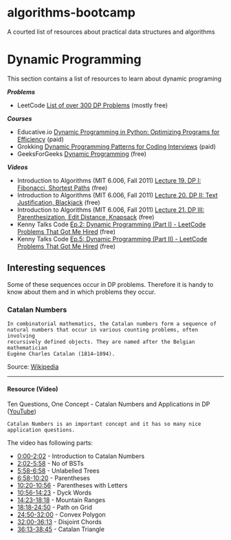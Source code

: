 # algorithms-bootcamp
A courted list of resources about practical data structures and algorithms

# Dynamic Programming
This section contains a list of resources to learn about dynamic programing

***Problems***

* LeetCode [List of over 300 DP Problems](https://leetcode.com/tag/dynamic-programming/) (mostly free) 

***Courses***

* Educative.io [Dynamic Programming in Python: Optimizing Programs for Efficiency](https://www.educative.io/courses/dynamic-programming-in-python) (paid)
* Grokking [Dynamic Programming Patterns for Coding Interviews](https://www.educative.io/courses/grokking-dynamic-programming-patterns-for-coding-interviews?affiliate_id=5082902844932096&utm_source=google&utm_medium=cpc&utm_campaign=grokking-ci&utm_term=&utm_campaign=Grokking+Coding+Interview+-+USA%2B&utm_source=adwords&utm_medium=ppc&hsa_acc=5451446008&hsa_cam=1871092258&hsa_grp=84009716779&hsa_ad=396821895536&hsa_src=g&hsa_tgt=dsa-991871105199&hsa_kw=&hsa_mt=b&hsa_net=adwords&hsa_ver=3&gclid=CjwKCAjwrPCGBhALEiwAUl9X06oXy-pY1HxK6KY30KV0f6odEAskS74w76cV_g-LiOX5YL4G2L_kmBoC_4UQAvD_BwE) (paid)
* GeeksForGeeks [Dynamic Programming](https://www.geeksforgeeks.org/dynamic-programming/) (free)

***Videos***

* Introduction to Algorithms (MIT 6.006, Fall 2011) [Lecture 19. DP I: Fibonacci, Shortest Paths](https://www.youtube.com/watch?v=OQ5jsbhAv_M) (free)
* Introduction to Algorithms (MIT 6.006, Fall 2011) [Lecture 20. DP II: Text Justification, Blackjack](https://www.youtube.com/watch?v=ENyox7kNKeY)  (free) 
* Introduction to Algorithms (MIT 6.006, Fall 2011) [Lecture 21. DP III: Parenthesization, Edit Distance, Knapsack](https://www.youtube.com/watch?v=ocZMDMZwhCY)  (free)
* Kenny Talks Code [Ep.2: Dynamic Programming (Part I) - LeetCode Problems That Got Me Hired](https://www.youtube.com/watch?v=pQldnua_hZ4) (free)
* Kenny Talks Code [Ep.5: Dynamic Programming (Part II) - LeetCode Problems That Got Me Hired](https://www.youtube.com/watch?v=rytTTvPdmLw) (free)

## Interesting sequences

Some of these sequences occur in DP problems. Therefore it is handy to know about them and in which problems they occur.

### Catalan Numbers

    In combinatorial mathematics, the Catalan numbers form a sequence of
    natural numbers that occur in various counting problems, often involving
    recursively defined objects. They are named after the Belgian mathematician
    Eugène Charles Catalan (1814–1894).

Source: [Wikipedia](https://en.wikipedia.org/wiki/Catalan_number)

---

#### Resource (Video)
Ten Questions, One Concept - Catalan Numbers and Applications in DP ([YouTube](https://www.youtube.com/watch?v=0pTN0qzpt-Y)) 

    Catalan Numbers is an important concept and it has so many nice application questions.

The video has following parts:

* [0:00-2:02](https://www.youtube.com/watch?v=0pTN0qzpt-Y&t=0s) - Introduction to Catalan Numbers
* [2:02-5:58](https://www.youtube.com/watch?v=0pTN0qzpt-Y&t=122s) - No of BSTs
* [5:58-6:58](https://www.youtube.com/watch?v=0pTN0qzpt-Y&t=358s) - Unlabelled Trees
* [6:58-10:20](https://www.youtube.com/watch?v=0pTN0qzpt-Y&t=418s) - Parentheses
* [10:20-10:56](https://www.youtube.com/watch?v=0pTN0qzpt-Y&t=620s) - Parentheses with Letters
* [10:56-14:23](https://www.youtube.com/watch?v=0pTN0qzpt-Y&t=656s) - Dyck Words
* [14:23-18:18](https://www.youtube.com/watch?v=0pTN0qzpt-Y&t=863s) - Mountain Ranges
* [18:18-24:50](https://www.youtube.com/watch?v=0pTN0qzpt-Y&t=1098s) - Path on Grid
* [24:50-32:00](https://www.youtube.com/watch?v=0pTN0qzpt-Y&t=1490s) - Convex Polygon
* [32:00-36:13](https://www.youtube.com/watch?v=0pTN0qzpt-Y&t=1920s) - Disjoint Chords
* [36:13-38:45](https://www.youtube.com/watch?v=0pTN0qzpt-Y&t=2173s) - Catalan Triangle
